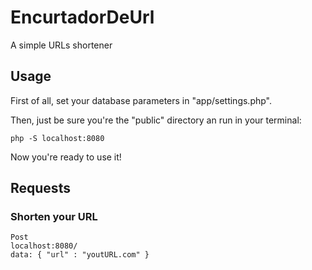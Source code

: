 # EncurtadorDeUrl

A simple URLs shortener

## Usage

First of all, set your database parameters in "app/settings.php".

Then, just be sure you're the "public" directory an run in your terminal:
```
php -S localhost:8080
```

Now you're ready to use it!

## Requests

### Shorten your URL

```
Post
localhost:8080/
data: { "url" : "youtURL.com" }
```
